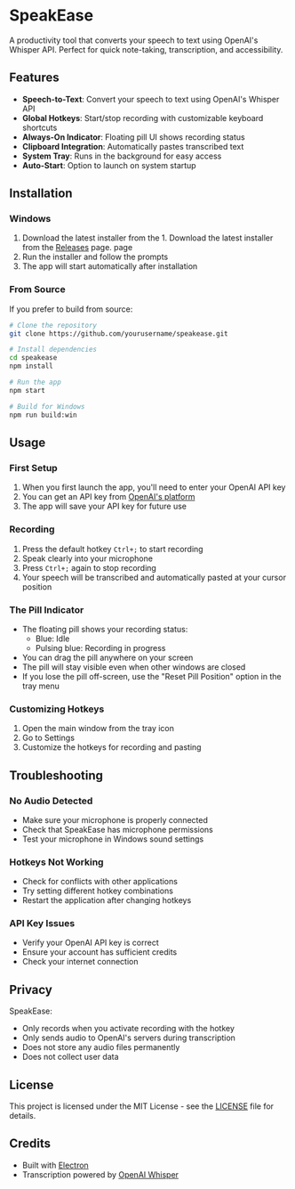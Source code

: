 # SpeakEase

A productivity tool that converts your speech to text using OpenAI's Whisper API. Perfect for quick note-taking, transcription, and accessibility.

## Features

- **Speech-to-Text**: Convert your speech to text using OpenAI's Whisper API
- **Global Hotkeys**: Start/stop recording with customizable keyboard shortcuts
- **Always-On Indicator**: Floating pill UI shows recording status
- **Clipboard Integration**: Automatically pastes transcribed text
- **System Tray**: Runs in the background for easy access
- **Auto-Start**: Option to launch on system startup

## Installation

### Windows

1. Download the latest installer from the 1. Download the latest installer from the [Releases](https://github.com/devvang24/speakease/releases) page.
 page
2. Run the installer and follow the prompts
3. The app will start automatically after installation

### From Source

If you prefer to build from source:

```bash
# Clone the repository
git clone https://github.com/yourusername/speakease.git

# Install dependencies
cd speakease
npm install

# Run the app
npm start

# Build for Windows
npm run build:win
```

## Usage

### First Setup

1. When you first launch the app, you'll need to enter your OpenAI API key
2. You can get an API key from [OpenAI's platform](https://platform.openai.com/api-keys)
3. The app will save your API key for future use

### Recording

1. Press the default hotkey `Ctrl+;` to start recording
2. Speak clearly into your microphone
3. Press `Ctrl+;` again to stop recording
4. Your speech will be transcribed and automatically pasted at your cursor position

### The Pill Indicator

- The floating pill shows your recording status:
  - Blue: Idle
  - Pulsing blue: Recording in progress
- You can drag the pill anywhere on your screen
- The pill will stay visible even when other windows are closed
- If you lose the pill off-screen, use the "Reset Pill Position" option in the tray menu

### Customizing Hotkeys

1. Open the main window from the tray icon
2. Go to Settings
3. Customize the hotkeys for recording and pasting

## Troubleshooting

### No Audio Detected

- Make sure your microphone is properly connected
- Check that SpeakEase has microphone permissions
- Test your microphone in Windows sound settings

### Hotkeys Not Working

- Check for conflicts with other applications
- Try setting different hotkey combinations
- Restart the application after changing hotkeys

### API Key Issues

- Verify your OpenAI API key is correct
- Ensure your account has sufficient credits
- Check your internet connection

## Privacy

SpeakEase:
- Only records when you activate recording with the hotkey
- Only sends audio to OpenAI's servers during transcription
- Does not store any audio files permanently
- Does not collect user data

## License

This project is licensed under the MIT License - see the [LICENSE](LICENSE) file for details.

## Credits

- Built with [Electron](https://www.electronjs.org/)
- Transcription powered by [OpenAI Whisper](https://openai.com/research/whisper) 
